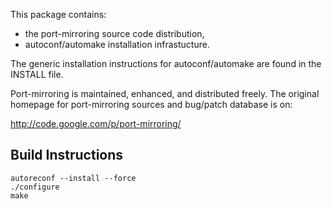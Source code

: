 
This package contains:

 * the port-mirroring source code distribution,
 * autoconf/automake installation infrastucture.

The generic installation instructions for autoconf/automake are found in the INSTALL file.

Port-mirroring is maintained, enhanced, and distributed freely. The original homepage for port-mirroring sources and bug/patch database is on:

http://code.google.com/p/port-mirroring/

Build Instructions
------------------
```
autoreconf --install --force
./configure
make

